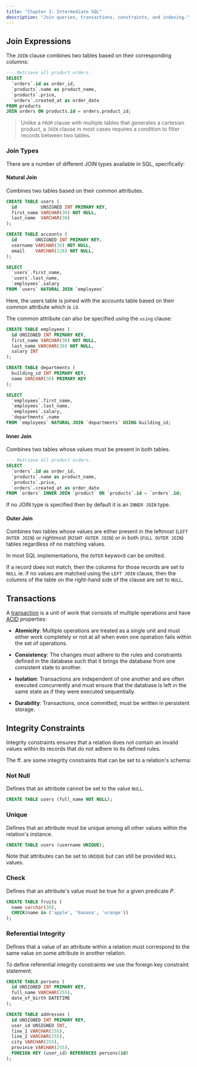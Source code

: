 ```yaml
---
title: "Chapter 3: Intermediate SQL"
description: "Join queries, transactions, constraints, and indexing."
---
```


## Join Expressions

The `JOIN` clause combines two tables based on their corresponding columns:

```sql
--- Retrieve all product orders.
SELECT
  `orders`.id as order_id,
  `products`.name as product_name,
  `products`.price,
  `orders`.created_at as order_date
FROM products
JOIN orders ON products.id = orders.product_id;
```

> Unlike a `FROM` clause with multiple tables that generates a cartesian product, 
> a `JOIN` clause in most cases requires a condition to filter records between 
> two tables.

### Join Types

There are a number of different JOIN types available in SQL, specifically:

#### Natural Join

Combines two tables based on their common attributes.

```sql
CREATE TABLE users (
  id         UNSIGNED INT PRIMARY KEY,
  first_name VARCHAR(30) NOT NULL,
  last_name  VARCHAR(30)
);

CREATE TABLE accounts (
  id       UNSIGNED INT PRIMARY KEY,
  username VARCHAR(30) NOT NULL,
  email    VARCHAR(128) NOT NULL,
);

SELECT 
  `users`.first_name,
  `users`.last_name,
  `employees`.salary
FROM `users` NATURAL JOIN `employees`
```

Here, the users table is joined with the accounts table based on their common 
attribute which is `id`.

The common attribute can also be specified using the `using` clause:

```sql
CREATE TABLE employees (
  id UNSIGNED INT PRIMARY KEY,
  first_name VARCHAR(30) NOT NULL,
  last_name VARCHAR(30) NOT NULL,
  salary INT
);

CREATE TABLE departments (
  building_id INT PRIMARY KEY,
  name VARCHAR(30) PRIMARY KEY
);

SELECT 
  `employees`.first_name,
  `employees`.last_name,
  `employees`.salary,
  `departments`.name
FROM `employees` NATURAL JOIN `departments` USING building_id;
```

#### Inner Join

Combines two tables whose values must be present in both tables.

```sql
--- Retrieve all product orders.
SELECT 
  `orders`.id as order_id,
  `products`.name as product_name,
  `products`.price,
  `orders`.created_at as order_date
FROM `orders` INNER JOIN `product` ON `products`.id = `orders`.id;
```

If no JOIN type is specified then by default it is an `INNER JOIN` type.

#### Outer Join

Combines two tables whose values are either present in the leftmost (`LEFT OUTER JOIN`) or 
rightmost (`RIGHT OUTER JOIN`) or in both (`FULL OUTER JOIN`) tables regardless of no 
matching values.

In most SQL implementations, the `OUTER` keyword can be omitted.

If a record does not match, then the columns for those records are set to `NULL` ie. if 
no values are matched using the `LEFT JOIN` clause, then the columns of the table on the 
right-hand side of the clause are set to `NULL`.

## Transactions

A [transaction](https://en.wikipedia.org/wiki/Database_transaction) is a unit of work that consists of multiple operations and have 
[ACID](https://en.wikipedia.org/wiki/ACID) properties:

- **Atomicity**: Multiple operations are treated as a single unit and must either work 
  completely or not at all when even one operation fails within the set of operations.

- **Consistency**: The changes must adhere to the rules and constraints defined in 
  the database such that it brings the database from one consistent state to another.

- **Isolation**: Transactions are independent of one another and are often executed 
  concurrently and must ensure that the database is left in the same state as if 
  they were executed sequentially.
  
- **Durability**: Transactions, once committed, must be written in persistent storage.

## Integrity Constraints

Integrity constraints ensures that a relation does not contain an invalid values within 
its records that do not adhere to its defined rules.

The ff. are some integrity constraints that can be set to a relation's schema:

### Not Null

Defines that an attribute cannot be set to the value `NULL`.

```sql
CREATE TABLE users (full_name NOT NULL);
```

### Unique

Defines that an attribute must be unique among all other values within the relation's 
instance.

```sql
CREATE TABLE users (username UNIQUE);
```

Note that attributes can be set to `UNIQUE` but can still be provided `NULL` values.

### Check

Defines that an attribute's value must be true for a given predicate $P$.

```sql
CREATE TABLE fruits (
  name varchar(30),
  CHECK(name in ('apple', 'banana', 'orange'))
);
```

### Referential Integrity

Defines that a value of an attribute within a relation must correspond to the same 
value on some attribute in another relation.

To define referential integrity constraints we use the foreign key constraint statement:

```sql
CREATE TABLE persons (
  id UNSIGNED INT PRIMARY KEY,
  full_name VARCHAR(255),
  date_of_birth DATETIME
);

CREATE TABLE addresses (
  id UNSIGNED INT PRIMARY KEY,
  user_id UNSIGNED INT,
  line_1 VARCHAR(255),
  line_2 VARCHAR(255),
  city VARCHAR(255),
  province VARCHAR(255),
  FOREIGN KEY (user_id) REFERENCES persons(id)
);
```
